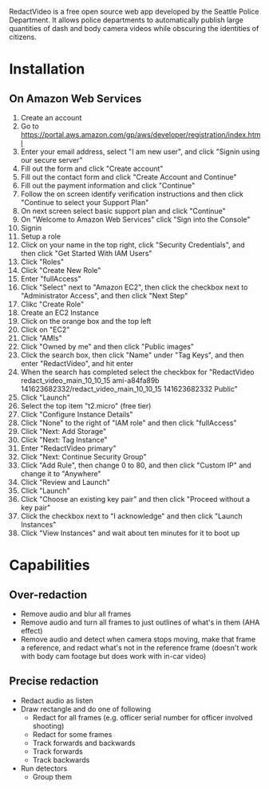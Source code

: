 RedactVideo is a free open source web app developed by the Seattle Police Department. It allows police departments to automatically publish large quantities of dash and body camera videos while obscuring the identities of citizens.

# Installation

## On Amazon Web Services

1. Create an account 
  1. Go to https://portal.aws.amazon.com/gp/aws/developer/registration/index.html
  2. Enter your email address, select "I am new user", and click "Signin using our secure server"
  3. Fill out the form and click "Create account"
  4. Fill out the contact form and click "Create Account and Continue"
  5. Fill out the payment information and click "Continue"
  6. Follow the on screen identify verification instructions and then click "Continue to select your Support Plan"
  7. On next screen select basic support plan and click "Continue"
  8. On "Welcome to Amazon Web Services" click "Sign into the Console"
2. Signin
3. Setup a role
  1. Click on your name in the top right, click "Security Credentials", and then click "Get Started With IAM Users"
  2. Click "Roles"
  2. Click "Create New Role"
  3. Enter "fullAccess"
  4. Click "Select" next to "Amazon EC2", then click the checkbox next to "Administrator Access", and then click "Next Step"
  5. Clikc "Create Role"
4. Create an EC2 Instance
  1. Click on the orange box and the top left
  2. Click on "EC2"
  3. Click "AMIs"
  4. Click "Owned by me" and then click "Public images"
  5. Click the search box, then click "Name" under "Tag Keys", and then enter "RedactVideo", and hit enter
  6. When the search has completed select the checkbox for "RedactVideo redact_video_main_10_10_15 ami-a84fa89b 141623682332/redact_video_main_10_10_15 141623682332 Public"
  7. Click "Launch"
  8. Select the top item "t2.micro" (free tier)
  9. Click "Configure Instance Details"
  10. Click "None" to the right of "IAM role" and then click "fullAccess"
  11. Click "Next: Add Storage"
  12. Click "Next: Tag Instance"
  13. Enter "RedactVideo primary"
  14. Click "Next: Continue Security Group"
  15. Click "Add Rule", then change 0 to 80, and then click "Custom IP" and change it to "Anywhere"
  16. Click "Review and Launch"
  17. Click "Launch"
  18. Click "Choose an existing key pair" and then click "Proceed without a key pair"
  19. Click the checkbox next to "I acknowledge" and then click "Launch Instances"
  20. Click "View Instances" and wait about ten minutes for it to boot up
  
  
  

# Capabilities

## Over-redaction

* Remove audio and blur all frames
* Remove audio and turn all frames to just outlines of what's in them (AHA effect)
* Remove audio and detect when camera stops moving, make that frame a reference, and redact what's not in the reference frame (doesn't work with body cam footage but does work with in-car video)

## Precise redaction

* Redact audio as listen
* Draw rectangle and do one of following
  * Redact for all frames (e.g. officer serial number for officer involved shooting)
  * Redact for some frames
  * Track forwards and backwards
  * Track forwards
  * Track backwards
* Run detectors
  * Group them 